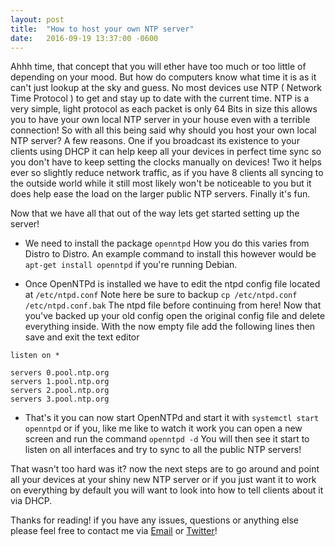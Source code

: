 ```yaml
---
layout: post
title:  "How to host your own NTP server"
date:   2016-09-19 13:37:00 -0600
---
```


Ahhh time, that concept that you will ether have too much or too little of depending on your mood. But how do computers know what time it is as it can't just lookup at the sky and guess. No most devices use NTP ( Network Time Protocol ) to get and stay up to date with the current time. NTP is a very simple, light protocol as each packet is only 64 Bits in size this allows you to have your own local NTP server in your house even with a terrible connection! So with all this being said why should you host your own local NTP server? A few reasons. One if you broadcast its existence to your clients using DHCP it can help keep all your devices in perfect time sync so you don't have to keep setting the clocks manually on devices! Two it helps ever so slightly reduce network traffic, as if you have 8 clients all syncing to the outside world while it still most likely won't be noticeable to you but it does help ease the load on the larger public NTP servers. Finally it's fun.

Now that we have all that out of the way lets get started setting up the server!

* We need to install the package ```openntpd``` How you do this varies from Distro to Distro. An example command to install this however would be ```apt-get install openntpd``` if you're running Debian.

* Once OpenNTPd is installed we have to edit the ntpd config file located at ```/etc/ntpd.conf``` Note here be sure to backup ```cp /etc/ntpd.conf /etc/ntpd.conf.bak``` The ntpd file before continuing from here! Now that you've backed up your old config open the original config file and delete everything inside. With the now empty file add the following lines then save and exit the text editor
```
listen on *

servers 0.pool.ntp.org
servers 1.pool.ntp.org
servers 2.pool.ntp.org
servers 3.pool.ntp.org
```
* That's it you can now start OpenNTPd and start it with ```systemctl start openntpd``` or if you, like me like to watch it work you can open a new screen and run the command ```openntpd -d``` You will then see it start to listen on all interfaces and try to sync to all the public NTP servers!

That wasn't too hard was it? now the next steps are to go around and point all your devices at your shiny new NTP server or if you just want it to work on everything by default you will want to look into how to tell clients about it via DHCP.

Thanks for reading! if you have any issues, questions or anything else please feel free to contact me via [Email](mailto:blog@boops.me) or [Twitter](https://twitter.com/Sir_Boops)!

